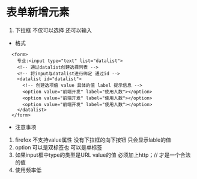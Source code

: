 # 表单新增元素
1. 下拉框 不仅可以选择 还可以输入
- 格式
```
  <form>
    专业:<input type="text" list="datalist">
    <!-- 通过datalist创建选择列表 -->
    <!-- 将input与datalist进行绑定 通过id -->
    <datalist id="datalist">
      <!-- 创建选项值 value 具体的值 label 提示信息 -->
      <option value="前端开发" label="使用人数"></option>
      <option value="前端开发" label="使用人数"></option>
      <option value="前端开发" label="使用人数"></option>
    </datalist>
  </form>
```
- 注意事项
1. firefox 不支持value属性 没有下拉框的向下按钮 只会显示lable的值 
2. option 可以是双标签也 可以是单标签
3. 如果input框中type的类型是URL  value的值 必须加上http；// 才是一个合法的值
4. 使用频率低


